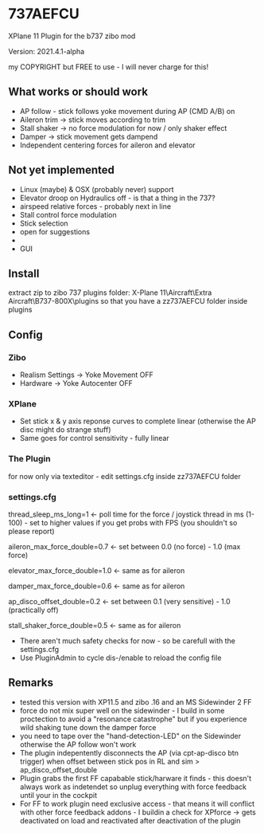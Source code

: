 # 737AEFCU
XPlane 11 Plugin for the b737 zibo mod

Version: 2021.4.1-alpha

my COPYRIGHT but FREE to use - I will never charge for this!

## What works or should work

* AP follow - stick follows yoke movement during AP (CMD A/B) on
* Aileron trim -> stick moves according to trim
* Stall shaker -> no force modulation for now / only shaker effect
* Damper -> stick movement gets dampend
* Independent centering forces for aileron and elevator

## Not yet implemented

* Linux (maybe) & OSX (probably never) support
* Elevator droop on Hydraulics off - is that a thing in the 737?
* airspeed relative forces - probably next in line
* Stall control force modulation
* Stick selection
* open for suggestions
*
* GUI

## Install

extract zip to zibo 737 plugins folder: X-Plane 11\Aircraft\Extra Aircraft\B737-800X\plugins so that you have a zz737AEFCU folder inside plugins

## Config

### Zibo

* Realism Settings -> Yoke Movement OFF
* Hardware -> Yoke Autocenter OFF

### XPlane

* Set stick x & y axis reponse curves to complete linear (otherwise the AP disc might do strange stuff)
* Same goes for control sensitivity - fully linear 

### The Plugin
for now only via texteditor - edit settings.cfg inside zz737AEFCU folder

### settings.cfg

thread_sleep_ms_long=1 <- poll time for the force / joystick thread in ms (1-100) - set to higher values if you get probs with FPS (you shouldn't so please report) 

aileron_max_force_double=0.7 <- set between 0.0 (no force) - 1.0 (max force)  

elevator_max_force_double=1.0 <- same as for aileron

damper_max_force_double=0.6 <- same as for aileron

ap_disco_offset_double=0.2 <- set between 0.1 (very sensitive) - 1.0 (practically off)

stall_shaker_force_double=0.5 <- same as for aileron

* There aren't much safety checks for now - so be carefull with the settings.cfg
* Use PluginAdmin to cycle dis-/enable to reload the config file

## Remarks

* tested this version with XP11.5 and zibo .16 and an MS Sidewinder 2 FF
* force do not mix super well on the sidewinder - I build in some proctection to avoid a "resonance catastrophe" but if you experience wild shaking tune down the damper force
* you need to tape over the "hand-detection-LED" on the Sidewinder otherwise the AP follow won't work
* The plugin indepentently disconnects the AP (via cpt-ap-disco btn trigger) when offset between stick pos in RL and sim > ap_disco_offset_double 
* Plugin grabs the first FF capabable stick/harware it finds - this doesn't always work as indetendet so unplug everything with force feedback until your in the cockpit
* For FF to work plugin need exclusive access - that means it will conflict with other force feedback addons - I buildin a check for XPforce -> gets deactivated on load and reactivated after deactivation of the plugin
